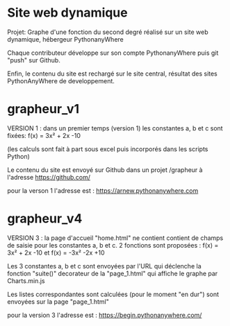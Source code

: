 # Site web dynamique


Projet: Graphe d'une fonction du second degré réalisé sur un site web dynamique, hébergeur PythonanyWhere

Chaque contributeur développe sur son compte PythonanyWhere puis git "push" sur Github.

Enfin, le contenu du site est rechargé sur le site central, résultat des sites PythonAnyWhere de developpement.


# grapheur_v1
VERSION 1 : dans un premier temps (version 1) les constantes a, b et c sont fixées: f(x) = 3x² + 2x -10

(les calculs sont fait à part sous excel puis incorporés dans les scripts Python)

Le contenu du site est envoyé sur Github dans un projet /grapheur à l'adresse https://github.com/

pour la verson 1 l'adresse est : https://arnew.pythonanywhere.com


# grapheur_v4
VERSION 3 : la page d'accueil "home.html" ne contient contient de champs de saisie pour les constantes a, b et c.
2 fonctions sont proposées :
f(x) = 3x² + 2x -10    et    f(x) = -3x² -2x +10

Les 3 constantes a, b et c sont envoyées par l'URL qui déclenche la fonction "suite()"
decorateur de la "page_1.html" qui affiche le graphe par Charts.min.js

Les listes correspondantes sont calculées (pour le moment "en dur") sont envoyées sur la page "page_1.html"

pour la version 3 l'adresse est : https://begin.pythonanywhere.com/
